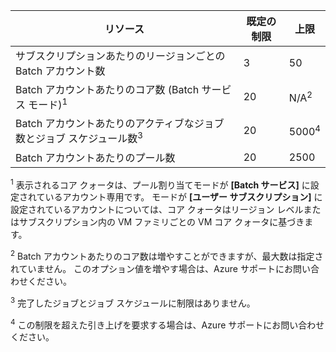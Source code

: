 | **リソース** | **既定の制限** | **上限** |
| --- | --- | --- |
| サブスクリプションあたりのリージョンごとの Batch アカウント数 |3 |50 |
| Batch アカウントあたりのコア数 (Batch サービス モード)<sup>1</sup> |20 |N/A<sup>2</sup> |
| Batch アカウントあたりのアクティブなジョブ数とジョブ スケジュール数<sup>3</sup> |20 |5000<sup>4</sup> |
| Batch アカウントあたりのプール数 |20 |2500 |

<sup>1</sup> 表示されるコア クォータは、プール割り当てモードが **[Batch サービス]** に設定されているアカウント専用です。 モードが **[ユーザー サブスクリプション]** に設定されているアカウントについては、コア クォータはリージョン レベルまたはサブスクリプション内の VM ファミリごとの VM コア クォータに基づきます。

<sup>2</sup> Batch アカウントあたりのコア数は増やすことができますが、最大数は指定されていません。 このオプション値を増やす場合は、Azure サポートにお問い合わせください。

<sup>3</sup> 完了したジョブとジョブ スケジュールに制限はありません。

<sup>4</sup> この制限を超えた引き上げを要求する場合は、Azure サポートにお問い合わせください。
